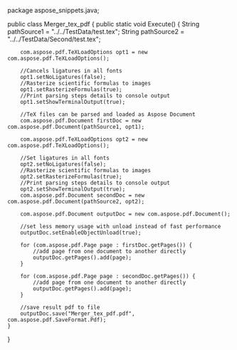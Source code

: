 package aspose_snippets.java;

public class Merger_tex_pdf {
    public static void Execute() {
        String pathSource1 = "../../TestData/test.tex";
        String pathSource2 = "../../TestData/Second/test.tex";

        com.aspose.pdf.TeXLoadOptions opt1 = new com.aspose.pdf.TeXLoadOptions();

        //Cancels ligatures in all fonts
        opt1.setNoLigatures(false);
        //Rasterize scientific formulas to images
        opt1.setRasterizeFormulas(true);
        //Print parsing steps details to console output
        opt1.setShowTerminalOutput(true);

        //TeX files can be parsed and loaded as Aspose Document
        com.aspose.pdf.Document firstDoc = new com.aspose.pdf.Document(pathSource1, opt1);

        com.aspose.pdf.TeXLoadOptions opt2 = new com.aspose.pdf.TeXLoadOptions();

        //Set ligatures in all fonts
        opt2.setNoLigatures(false);
        //Rasterize scientific formulas to images
        opt2.setRasterizeFormulas(true);
        //Print parsing steps details to console output
        opt2.setShowTerminalOutput(true);
        com.aspose.pdf.Document secondDoc = new com.aspose.pdf.Document(pathSource2, opt2);

        com.aspose.pdf.Document outputDoc = new com.aspose.pdf.Document();

        //set less memory usage with unload instead of fast performance
        outputDoc.setEnableObjectUnload(true);

        for (com.aspose.pdf.Page page : firstDoc.getPages()) {
            //add page from one document to another directly
            outputDoc.getPages().add(page);
        }

        for (com.aspose.pdf.Page page : secondDoc.getPages()) {
            //add page from one document to another directly
            outputDoc.getPages().add(page);
        }

        //save result pdf to file
        outputDoc.save("Merger_tex_pdf.pdf", com.aspose.pdf.SaveFormat.Pdf);
    }
}
